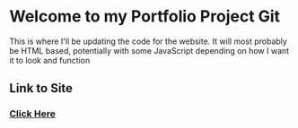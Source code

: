 # Welcome to my Portfolio Project Git

This is where I'll be updating the code for the website. 
It will most probably be HTML based, potentially with some JavaScript depending on how I want it to look and function

## Link to Site

### [Click Here](https://zushi0.github.io/copereira.github.io/)
